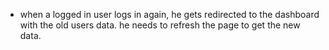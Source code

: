 - when a logged in user logs in again, he gets redirected to the dashboard with the old users data. he needs to refresh the page to get the new data.
